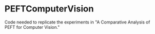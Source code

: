 # PEFTComputerVision

Code needed to replicate the experiments in "A Comparative Analysis of PEFT for Computer Vision."
